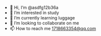 - 👋 Hi, I’m @asdfg12b36a
- 👀 I’m interested in study
- 🌱 I’m currently learning luggage
- 💞️ I’m looking to collaborate on me
- 📫 How to reach me 1718663354@qq.com

<!---
asdfg12b36a/asdfg12b36a is a ✨ special ✨ repository because its `README.md` (this file) appears on your GitHub profile.
You can click the Preview link to take a look at your changes.
--->
